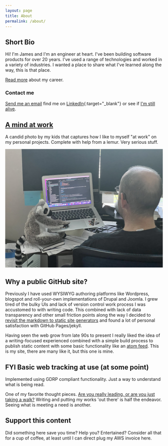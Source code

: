 ```yaml
---
layout: page
title: About
permalink: /about/
---
```


## Short Bio

Hi! I'm James and I'm an engineer at heart. I've been building software products for over 20 years. I've used a range of technologies and worked in a variety of industries. I wanted a place to share what I've learned along the way, this is that place.

[Read more](/portfolio) about my career.

### Contact me

[Send me an email](mailto:jrowe6720@gmail.com) find me on [LinkedIn](https://linkedin.com/in/jsr6720){:target="_blank"} or see if [I'm still alive](https://status.jsrowe.com).

## [A mind at work](https://en.wikipedia.org/wiki/The_Schuyler_Sisters)

A candid photo by my kids that captures how I like to myself "at work" on my personal projects. Complete with help from a lemur. Very serious stuff.

<img src="/assets/site-photos/james-at-work.jpg" alt="james at work" class="about bio img james-at-work center-img img-stylish"/>

## Why a public GitHub site?

Previously I have used WYSIWYG authoring platforms like Wordpress, blogspot and roll-your-own implementations of Drupal and Joomla. I grew tired of the bulky UIs and lack of version control work process I was accustomed to with writing code. This combined with lack of data transparency and other small friction points along the way I decided to [revisit the markdown to static site generators](/hello-world-jekyll/) and found a lot of personal satisfaction with GitHub Pages/jekyll.

Having seen the web grow from late 90s to present I really liked the idea of a writing-focused experienced combined with a simple build process to publish static content with some basic functionality like an [atom feed](/feed.xml). This is my site, there are many like it, but this one is mine.

## FYI Basic web tracking at use (at some point)

Implemented using GDRP compliant functionality. Just a way to understand what is being read.

One of my favorite thought pieces. [Are you really leading, or are you just taking a walk?](https://www.johnmaxwell.com/blog/are-you-really-leading-or-are-you-just-taking-a-walk/) Writing and putting my works 'out there' is half the endeavor. Seeing what is meeting a need is another.

## Support this content

Did something here save you time? Help you? Entertained? Consider all that for a cup of coffee, at least until I can direct plug my AWS invoice here.

<script type="text/javascript" src="https://cdnjs.buymeacoffee.com/1.0.0/button.prod.min.js" data-name="bmc-button" data-slug="jrowe" data-color="#FFDD00" data-emoji=""  data-font="Cookie" data-text="Buy me a coffee" data-outline-color="#000000" data-font-color="#000000" data-coffee-color="#ffffff" ></script>